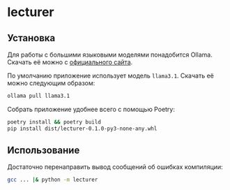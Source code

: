 # lecturer

## Установка

Для работы с большими языковыми моделями понадобится Ollama.
Скачать её можно с [официального сайта](https://ollama.com/download).

По умолчанию приложение использует модель `llama3.1`.
Скачать её можно следующим образом:

```bash
ollama pull llama3.1
```

Собрать приложение удобнее всего с помощью Poetry:

```bash
poetry install && poetry build
pip install dist/lecturer-0.1.0-py3-none-any.whl
```

## Использование

Достаточно перенаправить вывод сообщений об ошибках компиляции:

```bash
gcc ... |& python -m lecturer
```
